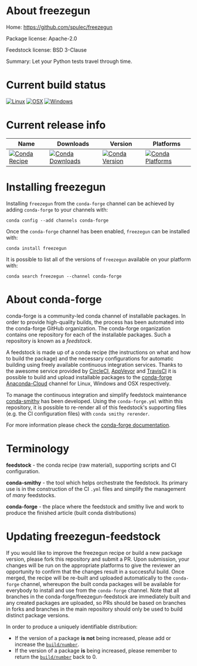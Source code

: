 About freezegun
===============

Home: https://github.com/spulec/freezegun

Package license: Apache-2.0

Feedstock license: BSD 3-Clause

Summary: Let your Python tests travel through time.



Current build status
====================

[![Linux](https://img.shields.io/circleci/project/github/conda-forge/freezegun-feedstock/master.svg?label=Linux)](https://circleci.com/gh/conda-forge/freezegun-feedstock)
[![OSX](https://img.shields.io/travis/conda-forge/freezegun-feedstock/master.svg?label=macOS)](https://travis-ci.org/conda-forge/freezegun-feedstock)
[![Windows](https://img.shields.io/appveyor/ci/conda-forge/freezegun-feedstock/master.svg?label=Windows)](https://ci.appveyor.com/project/conda-forge/freezegun-feedstock/branch/master)

Current release info
====================

| Name | Downloads | Version | Platforms |
| --- | --- | --- | --- |
| [![Conda Recipe](https://img.shields.io/badge/recipe-freezegun-green.svg)](https://anaconda.org/conda-forge/freezegun) | [![Conda Downloads](https://img.shields.io/conda/dn/conda-forge/freezegun.svg)](https://anaconda.org/conda-forge/freezegun) | [![Conda Version](https://img.shields.io/conda/vn/conda-forge/freezegun.svg)](https://anaconda.org/conda-forge/freezegun) | [![Conda Platforms](https://img.shields.io/conda/pn/conda-forge/freezegun.svg)](https://anaconda.org/conda-forge/freezegun) |

Installing freezegun
====================

Installing `freezegun` from the `conda-forge` channel can be achieved by adding `conda-forge` to your channels with:

```
conda config --add channels conda-forge
```

Once the `conda-forge` channel has been enabled, `freezegun` can be installed with:

```
conda install freezegun
```

It is possible to list all of the versions of `freezegun` available on your platform with:

```
conda search freezegun --channel conda-forge
```


About conda-forge
=================

conda-forge is a community-led conda channel of installable packages.
In order to provide high-quality builds, the process has been automated into the
conda-forge GitHub organization. The conda-forge organization contains one repository
for each of the installable packages. Such a repository is known as a *feedstock*.

A feedstock is made up of a conda recipe (the instructions on what and how to build
the package) and the necessary configurations for automatic building using freely
available continuous integration services. Thanks to the awesome service provided by
[CircleCI](https://circleci.com/), [AppVeyor](https://www.appveyor.com/)
and [TravisCI](https://travis-ci.org/) it is possible to build and upload installable
packages to the [conda-forge](https://anaconda.org/conda-forge)
[Anaconda-Cloud](https://anaconda.org/) channel for Linux, Windows and OSX respectively.

To manage the continuous integration and simplify feedstock maintenance
[conda-smithy](https://github.com/conda-forge/conda-smithy) has been developed.
Using the ``conda-forge.yml`` within this repository, it is possible to re-render all of
this feedstock's supporting files (e.g. the CI configuration files) with ``conda smithy rerender``.

For more information please check the [conda-forge documentation](https://conda-forge.org/docs/).

Terminology
===========

**feedstock** - the conda recipe (raw material), supporting scripts and CI configuration.

**conda-smithy** - the tool which helps orchestrate the feedstock.
                   Its primary use is in the construction of the CI ``.yml`` files
                   and simplify the management of *many* feedstocks.

**conda-forge** - the place where the feedstock and smithy live and work to
                  produce the finished article (built conda distributions)


Updating freezegun-feedstock
============================

If you would like to improve the freezegun recipe or build a new
package version, please fork this repository and submit a PR. Upon submission,
your changes will be run on the appropriate platforms to give the reviewer an
opportunity to confirm that the changes result in a successful build. Once
merged, the recipe will be re-built and uploaded automatically to the
`conda-forge` channel, whereupon the built conda packages will be available for
everybody to install and use from the `conda-forge` channel.
Note that all branches in the conda-forge/freezegun-feedstock are
immediately built and any created packages are uploaded, so PRs should be based
on branches in forks and branches in the main repository should only be used to
build distinct package versions.

In order to produce a uniquely identifiable distribution:
 * If the version of a package **is not** being increased, please add or increase
   the [``build/number``](https://conda.io/docs/user-guide/tasks/build-packages/define-metadata.html#build-number-and-string).
 * If the version of a package **is** being increased, please remember to return
   the [``build/number``](https://conda.io/docs/user-guide/tasks/build-packages/define-metadata.html#build-number-and-string)
   back to 0.

